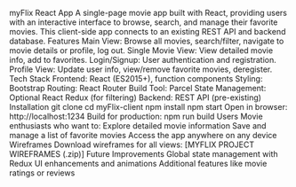 myFlix React App
A single-page movie app built with React, providing users with an interactive interface to browse, search, and manage their favorite movies. This client-side app connects to an existing REST API and backend database.
Features
Main View: Browse all movies, search/filter, navigate to movie details or profile, log out.
Single Movie View: View detailed movie info, add to favorites.
Login/Signup: User authentication and registration.
Profile View: Update user info, view/remove favorite movies, deregister.
Tech Stack
Frontend: React (ES2015+), function components
Styling: Bootstrap
Routing: React Router
Build Tool: Parcel
State Management: Optional React Redux (for filtering)
Backend: REST API (pre-existing)
Installation
git clone <repository-url>
cd myFlix-client
npm install
npm start
Open in browser: http://localhost:1234
Build for production:
npm run build
Users
Movie enthusiasts who want to:
Explore detailed movie information
Save and manage a list of favorite movies
Access the app anywhere on any device
Wireframes
Download wireframes for all views: [MYFLIX PROJECT WIREFRAMES (.zip)]
Future Improvements
Global state management with Redux
UI enhancements and animations
Additional features like movie ratings or reviews
